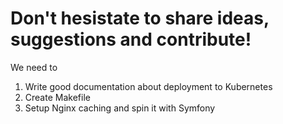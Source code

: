 # Don't hesistate to share ideas, suggestions and contribute!

We need to
1. Write good documentation about deployment to Kubernetes
2. Create Makefile
3. Setup Nginx caching and spin it with Symfony
